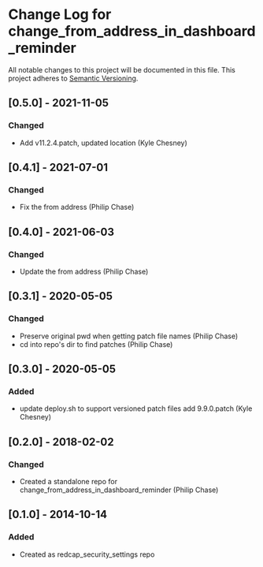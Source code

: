 # Change Log for change_from_address_in_dashboard_reminder

All notable changes to this project will be documented in this file.
This project adheres to [Semantic Versioning](http://semver.org/).


## [0.5.0] - 2021-11-05
### Changed
- Add v11.2.4.patch, updated location (Kyle Chesney)


## [0.4.1] - 2021-07-01
### Changed
- Fix the from address (Philip Chase)


## [0.4.0] - 2021-06-03
### Changed
- Update the from address (Philip Chase)


## [0.3.1] - 2020-05-05
### Changed
- Preserve original pwd when getting patch file names (Philip Chase)
- cd into repo's dir to find patches (Philip Chase)


## [0.3.0] - 2020-05-05
### Added
- update deploy.sh to support versioned patch files add 9.9.0.patch (Kyle Chesney)


## [0.2.0] - 2018-02-02
### Changed
- Created a standalone repo for change_from_address_in_dashboard_reminder (Philip Chase)


## [0.1.0] - 2014-10-14
### Added
- Created as redcap_security_settings repo
